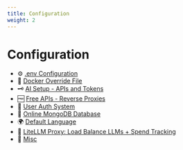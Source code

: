 ```yaml
---
title: Configuration
weight: 2
---
```


# Configuration

  * ⚙️ [.env Configuration](./dotenv.md)
  * 🐋 [Docker Override File](./docker_override.md) 
  * 🗝️ [AI Setup - APIs and Tokens](./ai_setup.md)
  * 🆓 [Free APIs - Reverse Proxies](./free_ai_apis.md)
  * 🛂 [User Auth System](./user_auth_system.md) 
  * 🍃 [Online MongoDB Database](./mongodb.md) 
  * 🌍 [Default Language](./default_language.md) 
  * 🚅 [LiteLLM Proxy: Load Balance LLMs + Spend Tracking](./litellm.md)
  * 🌛 [Misc](./misc.md)